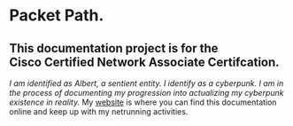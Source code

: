# Packet Path.

## This documentation project is for the<br/> Cisco Certified Network Associate Certifcation.

*I am identified as Albert, a sentient entity. I identify as a cyberpunk. I am in the process of documenting my progression into actualizing my cyberpunk existence in reality.*
My [website](https://albertfougy.com) is where you can find this documentation online and keep up with my netrunning activities.

